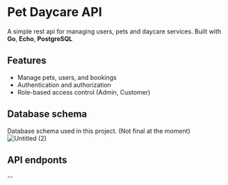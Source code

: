 # Pet Daycare API
A simple rest api for managing users, pets and daycare services. Built with **Go**, **Echo**, **PostgreSQL**

## Features
- Manage pets, users, and bookings
- Authentication and authorization
- Role-based access control (Admin, Customer)

## Database schema
Database schema used in this project. (Not final at the moment)
![Untitled (2)](https://github.com/user-attachments/assets/d7fb8bc9-86f1-4c9b-b35f-85463e06e422)


## API endponts
--
